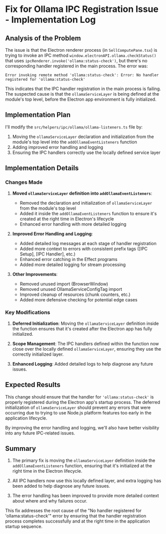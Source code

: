 # Fix for Ollama IPC Registration Issue - Implementation Log

## Analysis of the Problem

The issue is that the Electron renderer process (in `SellComputePane.tsx`) is trying to invoke an IPC method `window.electronAPI.ollama.checkStatus()` that uses `ipcRenderer.invoke('ollama:status-check')`, but there's no corresponding handler registered in the main process. The error was:

```
Error invoking remote method 'ollama:status-check': Error: No handler registered for 'ollama:status-check'
```

This indicates that the IPC handler registration in the main process is failing. The suspected cause is that the `ollamaServiceLayer` is being defined at the module's top level, before the Electron app environment is fully initialized.

## Implementation Plan

I'll modify the `src/helpers/ipc/ollama/ollama-listeners.ts` file by:

1. Moving the `ollamaServiceLayer` declaration and initialization from the module's top level into the `addOllamaEventListeners` function
2. Adding improved error handling and logging
3. Ensuring the IPC handlers correctly use the locally defined service layer

## Implementation Details

### Changes Made

1. **Moved `ollamaServiceLayer` definition into `addOllamaEventListeners`**:
   - Removed the declaration and initialization of `ollamaServiceLayer` from the module's top level
   - Added it inside the `addOllamaEventListeners` function to ensure it's created at the right time in Electron's lifecycle
   - Enhanced error handling with more detailed logging

2. **Improved Error Handling and Logging**:
   - Added detailed log messages at each stage of handler registration
   - Added more context to errors with consistent prefix tags ([IPC Setup], [IPC Handler], etc.)
   - Enhanced error catching in the Effect programs
   - Added more detailed logging for stream processing

3. **Other Improvements**:
   - Removed unused import (BrowserWindow)
   - Removed unused OllamaServiceConfigTag import
   - Improved cleanup of resources (chunk counters, etc.)
   - Added more defensive checking for potential edge cases

### Key Modifications

1. **Deferred Initialization**: Moving the `ollamaServiceLayer` definition inside the function ensures that it's created after the Electron app has fully initialized.

2. **Scope Management**: The IPC handlers defined within the function now close over the locally defined `ollamaServiceLayer`, ensuring they use the correctly initialized layer.

3. **Enhanced Logging**: Added detailed logs to help diagnose any future issues.

## Expected Results

This change should ensure that the handler for `'ollama:status-check'` is properly registered during the Electron app's startup process. The deferred initialization of `ollamaServiceLayer` should prevent any errors that were occurring due to trying to use Node.js platform features too early in the application lifecycle.

By improving the error handling and logging, we'll also have better visibility into any future IPC-related issues.

## Summary

1. The primary fix is moving the `ollamaServiceLayer` definition inside the `addOllamaEventListeners` function, ensuring that it's initialized at the right time in the Electron lifecycle.

2. All IPC handlers now use this locally defined layer, and extra logging has been added to help diagnose any future issues.

3. The error handling has been improved to provide more detailed context about where and why failures occur.

This fix addresses the root cause of the "No handler registered for 'ollama:status-check'" error by ensuring that the handler registration process completes successfully and at the right time in the application startup sequence.